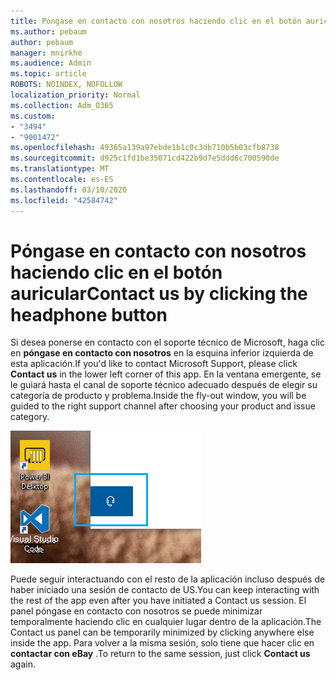 ```yaml
---
title: Póngase en contacto con nosotros haciendo clic en el botón auricular
ms.author: pebaum
author: pebaum
manager: mnirkhe
ms.audience: Admin
ms.topic: article
ROBOTS: NOINDEX, NOFOLLOW
localization_priority: Normal
ms.collection: Adm_O365
ms.custom:
- "3494"
- "9001472"
ms.openlocfilehash: 49365a139a97ebde1b1c0c3db710b5b03cfb8738
ms.sourcegitcommit: d925c1fd1be35071cd422b9d7e5ddd6c700590de
ms.translationtype: MT
ms.contentlocale: es-ES
ms.lasthandoff: 03/10/2020
ms.locfileid: "42584742"
---
```

# <a name="contact-us-by-clicking-the-headphone-button"></a><span data-ttu-id="a9819-102">Póngase en contacto con nosotros haciendo clic en el botón auricular</span><span class="sxs-lookup"><span data-stu-id="a9819-102">Contact us by clicking the headphone button</span></span>

<span data-ttu-id="a9819-103">Si desea ponerse en contacto con el soporte técnico de Microsoft, haga clic en **póngase en contacto con nosotros** en la esquina inferior izquierda de esta aplicación.</span><span class="sxs-lookup"><span data-stu-id="a9819-103">If you'd like to contact Microsoft Support, please click **Contact us** in the lower left corner of this app.</span></span> <span data-ttu-id="a9819-104">En la ventana emergente, se le guiará hasta el canal de soporte técnico adecuado después de elegir su categoría de producto y problema.</span><span class="sxs-lookup"><span data-stu-id="a9819-104">Inside the fly-out window, you will be guided to the right support channel after choosing your product and issue category.</span></span>

![Póngase en contacto con nosotros haciendo clic en el icono de auricular.](media/contact-us-headphone-icon.png)

<span data-ttu-id="a9819-106">Puede seguir interactuando con el resto de la aplicación incluso después de haber iniciado una sesión de contacto de US.</span><span class="sxs-lookup"><span data-stu-id="a9819-106">You can keep interacting with the rest of the app even after you have initiated a Contact us session.</span></span> <span data-ttu-id="a9819-107">El panel póngase en contacto con nosotros se puede minimizar temporalmente haciendo clic en cualquier lugar dentro de la aplicación.</span><span class="sxs-lookup"><span data-stu-id="a9819-107">The Contact us panel can be temporarily minimized by clicking anywhere else inside the app.</span></span> <span data-ttu-id="a9819-108">Para volver a la misma sesión, solo tiene que hacer clic en **contactar con eBay** .</span><span class="sxs-lookup"><span data-stu-id="a9819-108">To return to the same session, just click **Contact us** again.</span></span>
